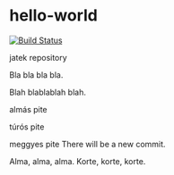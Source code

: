 # hello-world

[![Build Status](https://travis-ci.com/fbobee/hello-world.svg?branch=master)](https://travis-ci.com/fbobee/hello-world)

jatek repository

Bla bla bla bla.


Blah blablablah blah.

almás pite

túrós pite

meggyes pite
There will be a new commit.

Alma, alma, alma.
Korte, korte, korte.
